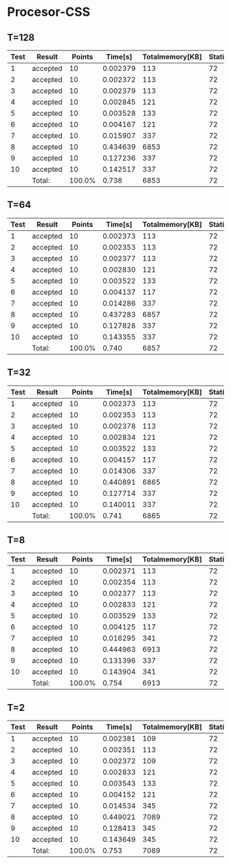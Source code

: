 # Procesor-CSS

## T=128
| Test    | Result   | Points | Time[s]  | Totalmemory[KB] | Staticmemory[KB] | Stackmemory[KB] |
|---------|----------|--------|----------|-----------------|------------------|-----------------|
| 1       | accepted | 10     | 0.002379 | 113             | 72               | 17              |
| 2       | accepted | 10     | 0.002372 | 113             | 72               | 17              |
| 3       | accepted | 10     | 0.002379 | 113             | 72               | 17              |
| 4       | accepted | 10     | 0.002845 | 121             | 72               | 17              |
| 5       | accepted | 10     | 0.003528 | 133             | 72               | 17              |
| 6       | accepted | 10     | 0.004167 | 121             | 72               | 17              |
| 7       | accepted | 10     | 0.015907 | 337             | 72               | 17              |
| 8       | accepted | 10     | 0.434639 | 6853            | 72               | 17              |
| 9       | accepted | 10     | 0.127236 | 337             | 72               | 17              |
| 10      | accepted | 10     | 0.142517 | 337             | 72               | 17              |
| | Total:  | 100.0%   | 0.738  | 6853     | 72              | 17               |

## T=64
| Test    | Result   | Points | Time[s]  | Totalmemory[KB] | Staticmemory[KB] | Stackmemory[KB] |
|---------|----------|--------|----------|-----------------|------------------|-----------------|
| 1       | accepted | 10     | 0.002373 | 113             | 72               | 17              |
| 2       | accepted | 10     | 0.002353 | 113             | 72               | 17              |
| 3       | accepted | 10     | 0.002377 | 113             | 72               | 17              |
| 4       | accepted | 10     | 0.002830 | 121             | 72               | 17              |
| 5       | accepted | 10     | 0.003522 | 133             | 72               | 17              |
| 6       | accepted | 10     | 0.004137 | 117             | 72               | 17              |
| 7       | accepted | 10     | 0.014286 | 337             | 72               | 17              |
| 8       | accepted | 10     | 0.437283 | 6857            | 72               | 17              |
| 9       | accepted | 10     | 0.127828 | 337             | 72               | 17              |
| 10      | accepted | 10     | 0.143355 | 337             | 72               | 17              |
| | Total:  | 100.0%   | 0.740  | 6857     | 72              | 17               |

## T=32
| Test    | Result   | Points | Time[s]  | Totalmemory[KB] | Staticmemory[KB] | Stackmemory[KB] |
|---------|----------|--------|----------|-----------------|------------------|-----------------|
| 1       | accepted | 10     | 0.002373 | 113             | 72               | 17              |
| 2       | accepted | 10     | 0.002353 | 113             | 72               | 17              |
| 3       | accepted | 10     | 0.002378 | 113             | 72               | 17              |
| 4       | accepted | 10     | 0.002834 | 121             | 72               | 17              |
| 5       | accepted | 10     | 0.003522 | 133             | 72               | 17              |
| 6       | accepted | 10     | 0.004157 | 117             | 72               | 17              |
| 7       | accepted | 10     | 0.014306 | 337             | 72               | 17              |
| 8       | accepted | 10     | 0.440891 | 6865            | 72               | 17              |
| 9       | accepted | 10     | 0.127714 | 337             | 72               | 17              |
| 10      | accepted | 10     | 0.140011 | 337             | 72               | 17              |
| | Total:  | 100.0%   | 0.741  | 6865     | 72              | 17               |


## T=8
| Test    | Result   | Points | Time[s]  | Totalmemory[KB] | Staticmemory[KB] | Stackmemory[KB] |
|---------|----------|--------|----------|-----------------|------------------|-----------------|
| 1       | accepted | 10     | 0.002371 | 113             | 72               | 17              |
| 2       | accepted | 10     | 0.002354 | 113             | 72               | 17              |
| 3       | accepted | 10     | 0.002377 | 113             | 72               | 17              |
| 4       | accepted | 10     | 0.002833 | 121             | 72               | 17              |
| 5       | accepted | 10     | 0.003529 | 133             | 72               | 17              |
| 6       | accepted | 10     | 0.004125 | 117             | 72               | 17              |
| 7       | accepted | 10     | 0.016295 | 341             | 72               | 17              |
| 8       | accepted | 10     | 0.444963 | 6913            | 72               | 17              |
| 9       | accepted | 10     | 0.131396 | 337             | 72               | 17              |
| 10      | accepted | 10     | 0.143904 | 341             | 72               | 17              |
| | Total:  | 100.0%   | 0.754  | 6913     | 72              | 17               |

## T=2
| Test    | Result   | Points | Time[s]  | Totalmemory[KB] | Staticmemory[KB] | Stackmemory[KB] |
|---------|----------|--------|----------|-----------------|------------------|-----------------|
| 1       | accepted | 10     | 0.002381 | 109             | 72               | 17              |
| 2       | accepted | 10     | 0.002351 | 113             | 72               | 17              |
| 3       | accepted | 10     | 0.002372 | 109             | 72               | 17              |
| 4       | accepted | 10     | 0.002833 | 121             | 72               | 17              |
| 5       | accepted | 10     | 0.003543 | 133             | 72               | 17              |
| 6       | accepted | 10     | 0.004152 | 121             | 72               | 17              |
| 7       | accepted | 10     | 0.014534 | 345             | 72               | 17              |
| 8       | accepted | 10     | 0.449021 | 7089            | 72               | 17              |
| 9       | accepted | 10     | 0.128413 | 345             | 72               | 17              |
| 10      | accepted | 10     | 0.143649 | 345             | 72               | 17              |
| | Total:  | 100.0%   | 0.753  | 7089     | 72              | 17               |

